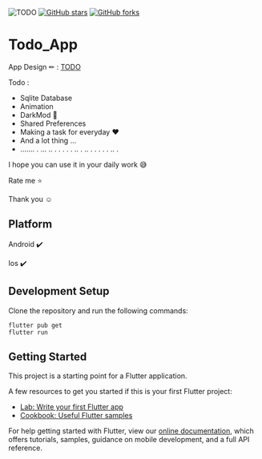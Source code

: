 ![TODO](https://is2-ssl.mzstatic.com/image/thumb/Purple115/v4/27/c6/9f/27c69ffe-aedf-dc60-f696-b1228c372f60/TodoAppIcon-0-1x_U007emarketing-7-0-85-220.png/1200x630wa.png)
[![GitHub stars](https://img.shields.io/github/stars/iampawan/FlutterExampleApps.svg?style=social&label=Star)](https://github.com/amirziyacode)
[![GitHub forks](https://img.shields.io/github/forks/iampawan/FlutterExampleApps.svg?style=social&label=Fork)](https://github.com/amirziyacode?tab=repositories)

# Todo_App

App Design ✏ :  [TODO](https://dribbble.com/shots/14100356-ToDo-App-UI) 

Todo : 
 - Sqlite Database
 - Animation
 - DarkMod 🌙
 - Shared Preferences
 - Making a task for everyday ♥
 - And a lot thing ...
 - ....... . ... .. . . . . . .. . .. . . . . . .. . 

I hope you can use it in your daily work 😅

 Rate me ⭐

Thank you ☺

## Platform

Android ✔️

Ios ✔️


## Development Setup
Clone the repository and run the following commands:
```
flutter pub get
flutter run
```

## Getting Started

This project is a starting point for a Flutter application.

A few resources to get you started if this is your first Flutter project:

- [Lab: Write your first Flutter app](https://flutter.dev/docs/get-started/codelab)
- [Cookbook: Useful Flutter samples](https://flutter.dev/docs/cookbook)

For help getting started with Flutter, view our
[online documentation](https://flutter.dev/docs), which offers tutorials,
samples, guidance on mobile development, and a full API reference.
